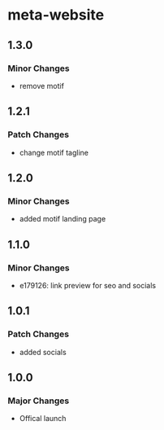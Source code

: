 # meta-website

## 1.3.0

### Minor Changes

- remove motif

## 1.2.1

### Patch Changes

- change motif tagline

## 1.2.0

### Minor Changes

- added motif landing page

## 1.1.0

### Minor Changes

- e179126: link preview for seo and socials

## 1.0.1

### Patch Changes

- added socials

## 1.0.0

### Major Changes

- Offical launch
